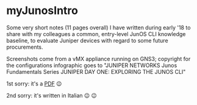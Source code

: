 # myJunosIntro
Some very short notes (11 pages overall) I have written during early '18 to share with my colleagues a common, entry-level JunOS CLI knowledge baseline, to evaluate Juniper devices with regard to some future procurements.

Screenshots come from a vMX appliance running on GNS3; copyright for the configurations infographic goes to "JUNIPER NETWORKS Junos Fundamentals Series JUNIPER DAY ONE: EXPLORING THE JUNOS CLI"

1st sorry: it's a [PDF](https://github.com/baro77/myJunOSintro/blob/master/junoscli1st.pdf) :wink:

2nd sorry: it's written in Italian :wink: :wink:
